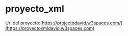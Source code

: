 # proyecto_xml
Url del proyecto:[https://projectodavid.w3spaces.com/](https://proyectoxmldavid.w3spaces.com)
